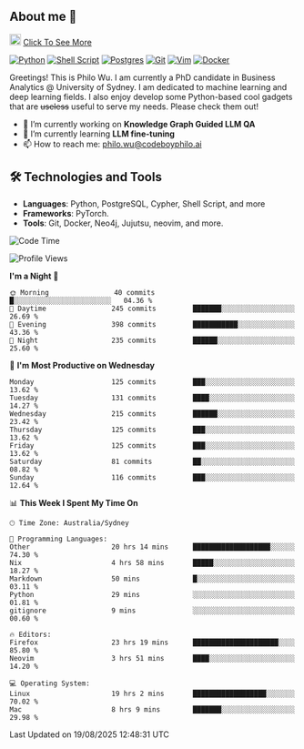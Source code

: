 ## About me 🤗

<a href="#"><img src="https://media.giphy.com/media/hvRJCLFzcasrR4ia7z/giphy.gif" width="20px" height="20px"></a> [Click To See More](https://codeboyphilo.github.io)

[![Python](https://img.shields.io/badge/python-3670A0?style=for-the-badge&logo=python&logoColor=ffdd54)](#)
[![Shell Script](https://img.shields.io/badge/shell_script-%23121011.svg?style=for-the-badge&logo=gnu-bash&logoColor=white)](#)
[![Postgres](https://img.shields.io/badge/postgres-%23316192.svg?style=for-the-badge&logo=postgresql&logoColor=white)](#)
[![Git](https://img.shields.io/badge/git-%23F05033.svg?style=for-the-badge&logo=git&logoColor=white)](#)
[![Vim](https://img.shields.io/badge/VIM-%2311AB00.svg?style=for-the-badge&logo=vim&logoColor=white)](#)
[![Docker](https://img.shields.io/badge/docker-%230db7ed.svg?style=for-the-badge&logo=docker&logoColor=white)](#)

Greetings! This is Philo Wu. I am currently a PhD candidate in Business Analytics \@ University of Sydney. I am dedicated to machine learning and deep learning fields. I also enjoy develop some Python-based cool gadgets that are ~~useless~~ useful to serve my needs. Please check them out!

- 🔭 I’m currently working on **Knowledge Graph Guided LLM QA**
- 🌱 I’m currently learning **LLM fine-tuning**
- 📫 How to reach me: philo.wu@codeboyphilo.ai

## 🛠 Technologies and Tools
- **Languages**: Python, PostgreSQL, Cypher, Shell Script, and more
- **Frameworks**: PyTorch.
- **Tools**: Git, Docker, Neo4j, Jujutsu, neovim, and more.

<!--START_SECTION:waka-->
![Code Time](http://img.shields.io/badge/Code%20Time-1%2C019%20hrs%2026%20mins-blue)

![Profile Views](http://img.shields.io/badge/Profile%20Views-0-blue)

**I'm a Night 🦉** 

```text
🌞 Morning                40 commits          █░░░░░░░░░░░░░░░░░░░░░░░░   04.36 % 
🌆 Daytime                245 commits         ███████░░░░░░░░░░░░░░░░░░   26.69 % 
🌃 Evening                398 commits         ███████████░░░░░░░░░░░░░░   43.36 % 
🌙 Night                  235 commits         ██████░░░░░░░░░░░░░░░░░░░   25.60 % 
```
📅 **I'm Most Productive on Wednesday** 

```text
Monday                   125 commits         ███░░░░░░░░░░░░░░░░░░░░░░   13.62 % 
Tuesday                  131 commits         ████░░░░░░░░░░░░░░░░░░░░░   14.27 % 
Wednesday                215 commits         ██████░░░░░░░░░░░░░░░░░░░   23.42 % 
Thursday                 125 commits         ███░░░░░░░░░░░░░░░░░░░░░░   13.62 % 
Friday                   125 commits         ███░░░░░░░░░░░░░░░░░░░░░░   13.62 % 
Saturday                 81 commits          ██░░░░░░░░░░░░░░░░░░░░░░░   08.82 % 
Sunday                   116 commits         ███░░░░░░░░░░░░░░░░░░░░░░   12.64 % 
```


📊 **This Week I Spent My Time On** 

```text
🕑︎ Time Zone: Australia/Sydney

💬 Programming Languages: 
Other                    20 hrs 14 mins      ███████████████████░░░░░░   74.30 % 
Nix                      4 hrs 58 mins       █████░░░░░░░░░░░░░░░░░░░░   18.27 % 
Markdown                 50 mins             █░░░░░░░░░░░░░░░░░░░░░░░░   03.11 % 
Python                   29 mins             ░░░░░░░░░░░░░░░░░░░░░░░░░   01.81 % 
gitignore                9 mins              ░░░░░░░░░░░░░░░░░░░░░░░░░   00.60 % 

🔥 Editors: 
Firefox                  23 hrs 19 mins      █████████████████████░░░░   85.80 % 
Neovim                   3 hrs 51 mins       ████░░░░░░░░░░░░░░░░░░░░░   14.20 % 

💻 Operating System: 
Linux                    19 hrs 2 mins       ██████████████████░░░░░░░   70.02 % 
Mac                      8 hrs 9 mins        ███████░░░░░░░░░░░░░░░░░░   29.98 % 
```


 Last Updated on 19/08/2025 12:48:31 UTC
<!--END_SECTION:waka-->
